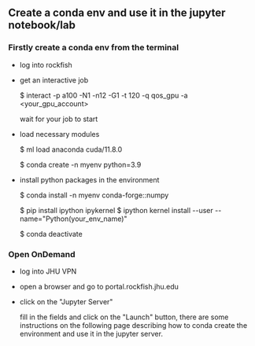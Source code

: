 ## Create a conda env and use it in the jupyter notebook/lab

### Firstly create a conda env from the terminal  

- log into rockfish  

- get an interactive job  

  $ interact -p a100 -N1 -n12 -G1 -t 120 -q qos_gpu -a <your_gpu_account>   

  wait for your job to start  

- load necessary modules  

  $ ml load anaconda cuda/11.8.0  

  $ conda create -n myenv python=3.9  

- install python packages in the environment  

  $ conda install -n myenv conda-forge::numpy   

  $ pip install ipython ipykernel
  $ ipython kernel install --user --name="Python(your_env_name)" 

  $ conda deactivate  


### Open OnDemand

- log into JHU VPN  

- open a browser and go to portal.rockfish.jhu.edu  

- click on the "Jupyter Server" 

  fill in the fields and click on the "Launch" button, there are some instructions on the following page describing how to conda create the environment and use it in the jupyter server. 

